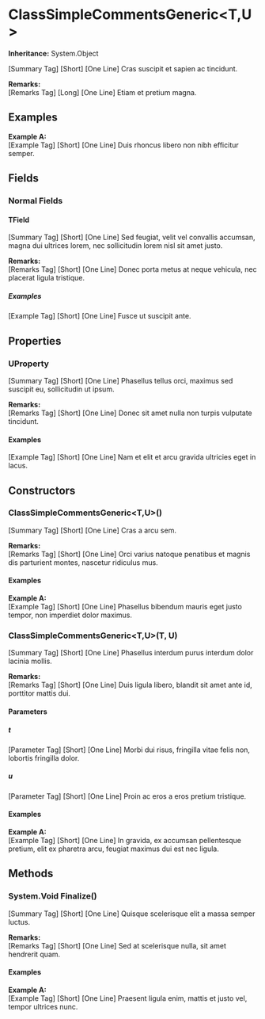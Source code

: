 # ClassSimpleCommentsGeneric<T,U>

**Inheritance:** System.Object  
  
[Summary Tag] [Short] [One Line] Cras suscipit et sapien ac tincidunt.

**Remarks:**  
[Remarks Tag] [Long] [One Line] Etiam et pretium magna.

## Examples

**Example A:**  
[Example Tag] [Short] [One Line] Duis rhoncus libero non nibh efficitur semper.

## Fields

### Normal Fields

#### TField 

[Summary Tag] [Short] [One Line] Sed feugiat, velit vel convallis accumsan, magna dui ultrices lorem, nec sollicitudin lorem nisl sit amet justo.

**Remarks:**  
[Remarks Tag] [Short] [One Line] Donec porta metus at neque vehicula, nec placerat ligula tristique.

##### Examples

[Example Tag] [Short] [One Line] Fusce ut suscipit ante.

## Properties

### UProperty 

[Summary Tag] [Short] [One Line] Phasellus tellus orci, maximus sed suscipit eu, sollicitudin ut ipsum.

**Remarks:**  
[Remarks Tag] [Short] [One Line] Donec sit amet nulla non turpis vulputate tincidunt.

#### Examples

[Example Tag] [Short] [One Line] Nam et elit et arcu gravida ultricies eget in lacus.

## Constructors

###  ClassSimpleCommentsGeneric<T,U>()

[Summary Tag] [Short] [One Line] Cras a arcu sem.

**Remarks:**  
[Remarks Tag] [Short] [One Line] Orci varius natoque penatibus et magnis dis parturient montes, nascetur ridiculus mus.

#### Examples

**Example A:**  
[Example Tag] [Short] [One Line] Phasellus bibendum mauris eget justo tempor, non imperdiet dolor maximus.

###  ClassSimpleCommentsGeneric<T,U>(T, U)

[Summary Tag] [Short] [One Line] Phasellus interdum purus interdum dolor lacinia mollis.

**Remarks:**  
[Remarks Tag] [Short] [One Line] Duis ligula libero, blandit sit amet ante id, porttitor mattis dui.

#### Parameters

##### t

[Parameter Tag] [Short] [One Line] Morbi dui risus, fringilla vitae felis non, lobortis fringilla dolor.

##### u

[Parameter Tag] [Short] [One Line] Proin ac eros a eros pretium tristique.

#### Examples

**Example A:**  
[Example Tag] [Short] [One Line] In gravida, ex accumsan pellentesque pretium, elit ex pharetra arcu, feugiat maximus dui est nec ligula.

## Methods

### System.Void Finalize()

[Summary Tag] [Short] [One Line] Quisque scelerisque elit a massa semper luctus.

**Remarks:**  
[Remarks Tag] [Short] [One Line] Sed at scelerisque nulla, sit amet hendrerit quam.

#### Examples

**Example A:**  
[Example Tag] [Short] [One Line] Praesent ligula enim, mattis et justo vel, tempor ultrices nunc.


